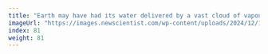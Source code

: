 ```yaml
---
title: "Earth may have had its water delivered by a vast cloud of vapour"
imageUrl: "https://images.newscientist.com/wp-content/uploads/2024/12/11141245/SEI_232670154.jpg?width=788"
index: 81
weight: 81
---
```

